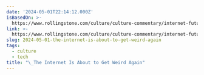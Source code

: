 ```yaml
---
date: '2024-05-01T22:14:12.000Z'
isBasedOn: >-
  https://www.rollingstone.com/culture/culture-commentary/internet-future-about-to-get-weird-1234938403/
link: >-
  https://www.rollingstone.com/culture/culture-commentary/internet-future-about-to-get-weird-1234938403/
slug: 2024-05-01-the-internet-is-about-to-get-weird-again
tags:
  - culture
  - tech
title: "\_The Internet Is About to Get Weird Again"
---
```


